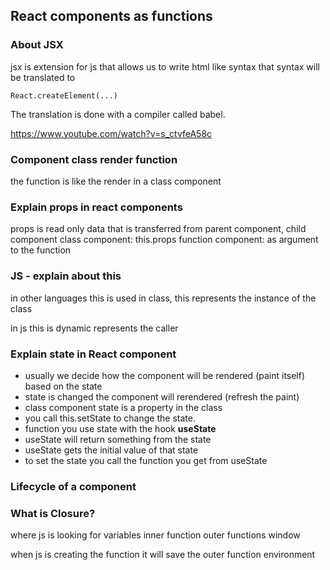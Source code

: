 ## React components as functions

### About JSX

jsx is extension for js that allows us to write html like syntax
that syntax will be translated to

```
React.createElement(...)
```

The translation is done with a compiler called babel.

https://www.youtube.com/watch?v=s_ctvfeA58c

### Component class render function

the function is like the render in a class component

### Explain props in react components

props is read only data that is transferred from parent component, child component
class component: this.props
function component: as argument to the function

### JS - explain about this

in other languages this is used in class, this represents the instance of the class

in js this is dynamic represents the caller

### Explain state in React component

- usually we decide how the component will be rendered (paint itself) based on the state
- state is changed the component will rerendered (refresh the paint)
- class component state is a property in the class
- you call this.setState to change the state.
- function you use state with the hook **useState**
- useState will return something from the state
- useState gets the initial value of that state
- to set the state you call the function you get from useState

### Lifecycle of a component

### What is Closure?

where js is looking for variables
inner function
outer functions
window

when js is creating the function
it will save the outer function environment




